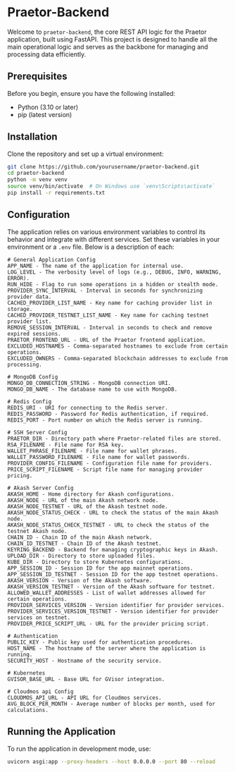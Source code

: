 # Praetor-Backend

Welcome to `praetor-backend`, the core REST API logic for the Praetor application, built using FastAPI. This project is designed to handle all the main operational logic and serves as the backbone for managing and processing data efficiently.

## Prerequisites

Before you begin, ensure you have the following installed:

- Python (3.10 or later)
- pip (latest version)

## Installation

Clone the repository and set up a virtual environment:

```bash
git clone https://github.com/yourusername/praetor-backend.git
cd praetor-backend
python -m venv venv
source venv/bin/activate  # On Windows use `venv\Scripts\activate`
pip install -r requirements.txt
```

## Configuration

The application relies on various environment variables to control its behavior and integrate with different services. Set these variables in your environment or a `.env` file. Below is a description of each:

```plaintext
# General Application Config
APP_NAME - The name of the application for internal use.
LOG_LEVEL - The verbosity level of logs (e.g., DEBUG, INFO, WARNING, ERROR).
RUN_HIDE - Flag to run some operations in a hidden or stealth mode.
PROVIDER_SYNC_INTERVAL - Interval in seconds for synchronizing provider data.
CACHED_PROVIDER_LIST_NAME - Key name for caching provider list in storage.
CACHED_PROVIDER_TESTNET_LIST_NAME - Key name for caching testnet provider list.
REMOVE_SESSION_INTERVAL - Interval in seconds to check and remove expired sessions.
PRAETOR_FRONTEND_URL - URL of the Praetor frontend application.
EXCLUDED_HOSTNAMES - Comma-separated hostnames to exclude from certain operations.
EXCLUDED_OWNERS - Comma-separated blockchain addresses to exclude from processing.

# MongoDB Config
MONGO_DB_CONNECTION_STRING - MongoDB connection URI.
MONGO_DB_NAME - The database name to use with MongoDB.

# Redis Config
REDIS_URI - URI for connecting to the Redis server.
REDIS_PASSWORD - Password for Redis authentication, if required.
REDIS_PORT - Port number on which the Redis server is running.

# SSH Server Config
PRAETOR_DIR - Directory path where Praetor-related files are stored.
RSA_FILENAME - File name for RSA key.
WALLET_PHRASE_FILENAME - File name for wallet phrases.
WALLET_PASSWORD_FILENAME - File name for wallet passwords.
PROVIDER_CONFIG_FILENAME - Configuration file name for providers.
PRICE_SCRIPT_FILENAME - Script file name for managing provider pricing.

# Akash Server Config
AKASH_HOME - Home directory for Akash configurations.
AKASH_NODE - URL of the main Akash network node.
AKASH_NODE_TESTNET - URL of the Akash testnet node.
AKASH_NODE_STATUS_CHECK - URL to check the status of the main Akash node.
AKASH_NODE_STATUS_CHECK_TESTNET - URL to check the status of the testnet Akash node.
CHAIN_ID - Chain ID of the main Akash network.
CHAIN_ID_TESTNET - Chain ID of the Akash testnet.
KEYRING_BACKEND - Backend for managing cryptographic keys in Akash.
UPLOAD_DIR - Directory to store uploaded files.
KUBE_DIR - Directory to store Kubernetes configurations.
APP_SESSION_ID - Session ID for the app mainnet operations.
APP_SESSION_ID_TESTNET - Session ID for the app testnet operations.
AKASH_VERSION - Version of the Akash software.
AKASH_VERSION_TESTNET - Version of the Akash software for testnet.
ALLOWED_WALLET_ADDRESSES - List of wallet addresses allowed for certain operations.
PROVIDER_SERVICES_VERSION - Version identifier for provider services.
PROVIDER_SERVICES_VERSION_TESTNET - Version identifier for provider services on testnet.
PROVIDER_PRICE_SCRIPT_URL - URL for the provider pricing script.

# Authentication
PUBLIC_KEY - Public key used for authentication procedures.
HOST_NAME - The hostname of the server where the application is running.
SECURITY_HOST - Hostname of the security service.

# Kubernetes
GVISOR_BASE_URL - Base URL for GVisor integration.

# Cloudmos api Config
CLOUDMOS_API_URL - API URL for Cloudmos services.
AVG_BLOCK_PER_MONTH - Average number of blocks per month, used for calculations.
```

## Running the Application

To run the application in development mode, use:

```bash
uvicorn asgi:app --proxy-headers --host 0.0.0.0 --port 80 --reload
```
